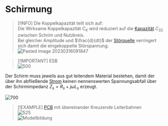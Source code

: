 # Schirmung

>[!INFO] Die Koppelkapazität teilt sich auf:  
>Die Wirksame Koppelkapazität $C_{K}$ wird reduziert auf die [Kapazität](../Elektrotechnik/Kapazität.md) $C_{S2}$ zwischen Schrim und Nutzkreis.  
>Bei gleicher Amplitude und $\frac{d}{dt}$ der [Störquelle](Störquelle.md) verringert sich damit die eingekoppelte Störspannung.  
>![Pasted image 20230316091847](assets/Pasted%20image%2020230316091847.png)

> [!IMPORTANT] ESB  
> ![500](assets/Pasted%20image%2020230316091915.png)

Der Schirm muss jeweils aus gut leitendem Material bestehen, damit der über ihn abfließende [Strom](../Elektrotechnik/elektrischer%20Strom.md) keinen nennenswerten Spannungsabfall über der Schirmimpedanz $Z_{s} = R_{s}+j\omega L_{s}$ erzeugt.

![700](assets/SchirmLeiterbahn.png)

> [!EXAMPLE] [PCB](PCB-Layout.md) mit übereinander Kreuzende Leiterbahnen  
> ![525](assets/kap_kopplung_bsp1.png)  
> ![Modellbildung](assets/Modellbildung.png)